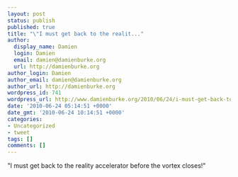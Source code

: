```yaml
---
layout: post
status: publish
published: true
title: "\"I must get back to the realit..."
author:
  display_name: Damien
  login: Damien
  email: damien@damienburke.org
  url: http://damienburke.org
author_login: Damien
author_email: damien@damienburke.org
author_url: http://damienburke.org
wordpress_id: 741
wordpress_url: http://www.damienburke.org/2010/06/24/i-must-get-back-to-the-realit/
date: '2010-06-24 05:14:51 +0000'
date_gmt: '2010-06-24 10:14:51 +0000'
categories:
- Uncategorized
- tweet
tags: []
comments: []
---
```

<p>"I must get back to the reality accelerator before the vortex closes!"</p>
